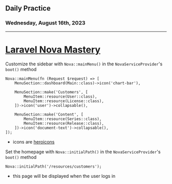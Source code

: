 ## Daily Practice
### Wednesday, August 16th, 2023
---


# [Laravel Nova Mastery](https://laracasts.com/series/laravel-nova-mastery-2023-edition) 


Customize the sidebar with `Nova::mainMenu()` in the `NovaServiceProvider`'s `boot()` method
```
Nova::mainMenu(fn (Request $request) => [
    MenuSection::dashboard(Main::class)->icon('chart-bar'),

    MenuSection::make('Customers', [
        MenuItem::resource(User::class),
        MenuItem::resource(License::class),
    ])->icon('user')->collapsable(),

    MenuSection::make('Content', [
        MenuItem::resource(Series::class),
        MenuItem::resource(Release::class),
    ])->icon('document-text')->collapsable(),
]);
```
- icons are [heroicons](https://v1.heroicons.com/)


Set the homepage with `Nova::initialPath()` in the `NovaServiceProvider`'s `boot()` method
```
Nova::initialPath('/resources/customers');
```
- this page will be displayed when the user logs in